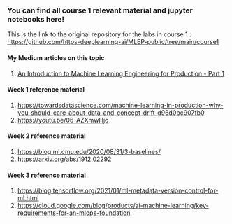 ### You can find all course 1 relevant material and jupyter notebooks here!
This is the link to the original repository for the labs in course 1 : https://github.com/https-deeplearning-ai/MLEP-public/tree/main/course1

#### My Medium articles on this topic
1) [An Introduction to Machine Learning Engineering for Production - Part 1](https://praatibhsurana.medium.com/an-introduction-to-machine-learning-engineering-for-production-part-1-2247bbca8a61)

#### Week 1 reference material 
1) https://towardsdatascience.com/machine-learning-in-production-why-you-should-care-about-data-and-concept-drift-d96d0bc907fb0
2) https://youtu.be/06-AZXmwHjo 

#### Week 2 reference material 
1) https://blog.ml.cmu.edu/2020/08/31/3-baselines/
2) https://arxiv.org/abs/1912.02292

#### Week 3 reference material 
1) https://blog.tensorflow.org/2021/01/ml-metadata-version-control-for-ml.html
2) https://cloud.google.com/blog/products/ai-machine-learning/key-requirements-for-an-mlops-foundation

